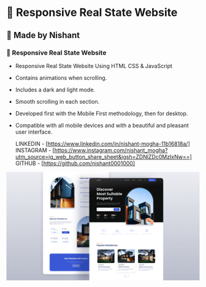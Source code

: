 # 🏡 Responsive Real State Website
## 🏡 Made by Nishant
### 🏡 Responsive Real State Website

- Responsive Real State Website Using HTML CSS & JavaScript
- Contains animations when scrolling.
- Includes a dark and light mode.
- Smooth scrolling in each section.
- Developed first with the Mobile First methodology, then for desktop.
- Compatible with all mobile devices and with a beautiful and pleasant user interface.

  LINKEDIN - [https://www.linkedin.com/in/nishant-mogha-11b16818a/]
  INSTAGRAM - [https://www.instagram.com/nishant_mogha?utm_source=ig_web_button_share_sheet&igsh=ZDNlZDc0MzIxNw==]
  GITHUB - [https://github.com/nishant0001000]

![preview img](/preview.png)

